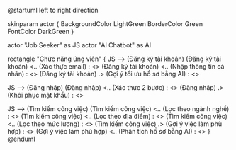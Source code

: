 @startuml
left to right direction

skinparam actor {
  BackgroundColor LightGreen
  BorderColor Green
  FontColor DarkGreen
}

actor "Job Seeker" as JS
actor "AI Chatbot" as AI

rectangle "Chức năng ứng viên" {
  JS --> (Đăng ký tài khoản)
  (Đăng ký tài khoản) <.. (Xác thực email) : <<include>>
  (Đăng ký tài khoản) <.. (Nhập thông tin cá nhân) : <<include>>
  (Đăng ký tài khoản) .> (Gợi ý tối ưu hồ sơ bằng AI) : <<extends>>

  JS --> (Đăng nhập)
  (Đăng nhập) <.. (Xác thực 2 bước) : <<include>>
  (Đăng nhập) .> (Khôi phục mật khẩu) : <<extends>>

  JS --> (Tìm kiếm công việc)
  (Tìm kiếm công việc) <.. (Lọc theo ngành nghề) : <<include>>
  (Tìm kiếm công việc) <.. (Lọc theo địa điểm) : <<include>>
  (Tìm kiếm công việc) <.. (Lọc theo mức lương) : <<include>>
  (Tìm kiếm công việc) .> (Gợi ý việc làm phù hợp) : <<extends>>
  (Gợi ý việc làm phù hợp) <.. (Phân tích hồ sơ bằng AI) : <<include>>
}
@enduml